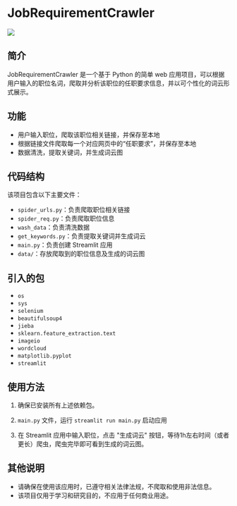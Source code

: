 # JobRequirementCrawler

![](https://picbed-toootu.oss-cn-wuhan-lr.aliyuncs.com/pics/202411152021688.png)


## 简介

JobRequirementCrawler 是一个基于 Python 的简单 web 应用项目，可以根据用户输入的职位名词，爬取并分析该职位的任职要求信息，并以可个性化的词云形式展示。

## 功能

- 用户输入职位，爬取该职位相关链接，并保存至本地
- 根据链接文件爬取每一个对应网页中的“任职要求”，并保存至本地
- 数据清洗，提取关键词，并生成词云图

## 代码结构

该项目包含以下主要文件：

- `spider_urls.py`：负责爬取职位相关链接
- `spider_req.py`：负责爬取职位信息
- `wash_data`：负责清洗数据
- `get_keywords.py`：负责提取关键词并生成词云
- `main.py`：负责创建 Streamlit 应用
- `data/`：存放爬取到的职位信息及生成的词云图

## 引入的包

- `os`
- `sys`
- `selenium`
- `beautifulsoup4`
- `jieba`
- `sklearn.feature_extraction.text`
- `imageio`
- `wordcloud`
- `matplotlib.pyplot`
- `streamlit`

## 使用方法

1. 确保已安装所有上述依赖包。

2.  `main.py` 文件，运行 `streamlit run main.py` 启动应用

3. 在 Streamlit 应用中输入职位，点击 "生成词云" 按钮，等待1h左右时间（或者更长）爬虫，爬虫完毕即可看到生成的词云图。

## 其他说明

- 请确保在使用该应用时，已遵守相关法律法规，不爬取和使用非法信息。
- 该项目仅用于学习和研究目的，不应用于任何商业用途。
